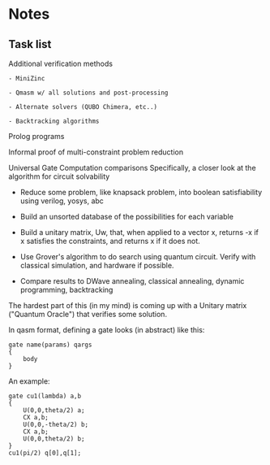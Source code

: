 # Notes

## Task list

Additional verification methods

    - MiniZinc

    - Qmasm w/ all solutions and post-processing

    - Alternate solvers (QUBO Chimera, etc..)

    - Backtracking algorithms

Prolog programs

Informal proof of multi-constraint problem reduction

Universal Gate Computation comparisons
Specifically, a closer look at the algorithm for circuit solvability

- Reduce some problem, like knapsack problem, into boolean satisfiability using verilog, yosys, abc

- Build an unsorted database of the possibilities for each variable

- Build a unitary matrix, Uw, that, when applied to a vector x, returns -x if x satisfies the constraints, and returns x if it does not.

- Use Grover's algorithm to do search using quantum circuit. Verify with classical simulation, and hardware if possible.

- Compare results to DWave annealing, classical annealing, dynamic programming, backtracking

The hardest part of this (in my mind) is coming up with a Unitary matrix ("Quantum Oracle") that verifies some solution.

In qasm format, defining a gate looks (in abstract) like this:

```
gate name(params) qargs
{
    body
}
```

An example:

```
gate cu1(lambda) a,b
{
    U(0,0,theta/2) a;
    CX a,b;
    U(0,0,-theta/2) b;
    CX a,b;
    U(0,0,theta/2) b;
}
cu1(pi/2) q[0],q[1];
```
